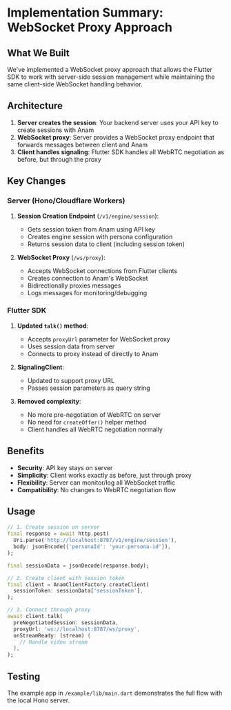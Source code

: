# Implementation Summary: WebSocket Proxy Approach

## What We Built

We've implemented a WebSocket proxy approach that allows the Flutter SDK to work with server-side session management while maintaining the same client-side WebSocket handling behavior.

## Architecture

1. **Server creates the session**: Your backend server uses your API key to create sessions with Anam
2. **WebSocket proxy**: Server provides a WebSocket proxy endpoint that forwards messages between client and Anam
3. **Client handles signaling**: Flutter SDK handles all WebRTC negotiation as before, but through the proxy

## Key Changes

### Server (Hono/Cloudflare Workers)

1. **Session Creation Endpoint** (`/v1/engine/session`):
   - Gets session token from Anam using API key
   - Creates engine session with persona configuration
   - Returns session data to client (including session token)

2. **WebSocket Proxy** (`/ws/proxy`):
   - Accepts WebSocket connections from Flutter clients
   - Creates connection to Anam's WebSocket
   - Bidirectionally proxies messages
   - Logs messages for monitoring/debugging

### Flutter SDK

1. **Updated `talk()` method**:
   - Accepts `proxyUrl` parameter for WebSocket proxy
   - Uses session data from server
   - Connects to proxy instead of directly to Anam

2. **SignalingClient**:
   - Updated to support proxy URL
   - Passes session parameters as query string

3. **Removed complexity**:
   - No more pre-negotiation of WebRTC on server
   - No need for `createOffer()` helper method
   - Client handles all WebRTC negotiation normally

## Benefits

- **Security**: API key stays on server
- **Simplicity**: Client works exactly as before, just through proxy
- **Flexibility**: Server can monitor/log all WebSocket traffic
- **Compatibility**: No changes to WebRTC negotiation flow

## Usage

```dart
// 1. Create session on server
final response = await http.post(
  Uri.parse('http://localhost:8787/v1/engine/session'),
  body: jsonEncode({'personaId': 'your-persona-id'}),
);

final sessionData = jsonDecode(response.body);

// 2. Create client with session token
final client = AnamClientFactory.createClient(
  sessionToken: sessionData['sessionToken'],
);

// 3. Connect through proxy
await client.talk(
  preNegotiatedSession: sessionData,
  proxyUrl: 'ws://localhost:8787/ws/proxy',
  onStreamReady: (stream) {
    // Handle video stream
  },
);
```

## Testing

The example app in `/example/lib/main.dart` demonstrates the full flow with the local Hono server.